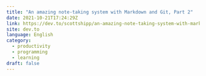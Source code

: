```yaml
---
title: "An amazing note-taking system with Markdown and Git, Part 2"
date: 2021-10-21T17:24:29Z
link: https://dev.to/scottshipp/an-amazing-note-taking-system-with-markdown-and-git-part-2-2e9g?utm_medium=RSS&utm_source=news.12bit.vn
site: dev.to
language: English
category:
  - productivity
  - programming
  - learning
draft: false
---
```

